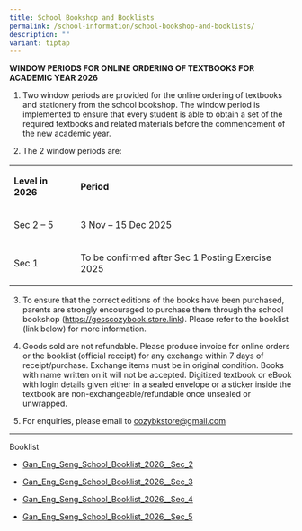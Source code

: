 ```yaml
---
title: School Bookshop and Booklists
permalink: /school-information/school-bookshop-and-booklists/
description: ""
variant: tiptap
---
```

<p><strong>WINDOW PERIODS FOR ONLINE ORDERING OF TEXTBOOKS FOR ACADEMIC YEAR 2026</strong>
</p>
<ol data-tight="true" class="tight">
<li>
<p>Two window periods are provided for the online ordering of textbooks and
stationery from the school bookshop. The window period is implemented to
ensure that every student is able to obtain a set of the required textbooks
and related materials before the commencement of the new academic year.</p>
</li>
<li>
<p>The 2 window periods are:</p>
</li>
</ol>
<table style="minWidth: 50px">
<colgroup>
<col>
<col>
</colgroup>
<tbody>
<tr>
<td rowspan="1" colspan="1">
<p><strong>Level in 2026</strong>
</p>
</td>
<td rowspan="1" colspan="1">
<p><strong>Period</strong>
</p>
</td>
</tr>
<tr>
<td rowspan="1" colspan="1">
<p>Sec 2 – 5</p>
</td>
<td rowspan="1" colspan="1">
<p>3 Nov – 15 Dec 2025</p>
</td>
</tr>
<tr>
<td rowspan="1" colspan="1">
<p>Sec 1</p>
</td>
<td rowspan="1" colspan="1">
<p>To be confirmed after Sec 1 Posting Exercise 2025</p>
</td>
</tr>
</tbody>
</table>
<ol start="3" data-tight="true" class="tight">
<li>
<p>To ensure that the correct editions of the books have been purchased,
parents are strongly encouraged to purchase them through the school bookshop
(<a href="https://gesscozybook.store.link" rel="noopener nofollow" target="_blank">https://gesscozybook.store.link</a>).
Please refer to the booklist (link below) for more information.</p>
</li>
<li>
<p>Goods sold are not refundable. Please produce invoice for online orders
or the booklist (official receipt) for any exchange within 7 days of receipt/purchase.
Exchange items must be in original condition. Books with name written on
it will not be accepted. Digitized textbook or eBook with login details
given either in a sealed envelope or a sticker inside the textbook are
non-exchangeable/refundable once unsealed or unwrapped.</p>
</li>
<li>
<p>For enquiries, please email to&nbsp;<a href="cozybkstore@gmail.com" rel="noopener nofollow" target="_blank">cozybkstore@gmail.com</a>
</p>
</li>
</ol>
<hr>
<p>Booklist</p>
<ul data-tight="true" class="tight">
<li>
<p><a href="/files/Gan_Eng_Seng_School_Booklist_2026__S2_.pdf" rel="noopener nofollow" target="_blank">Gan_Eng_Seng_School_Booklist_2026__Sec_2</a>
</p>
</li>
<li>
<p><a href="/files/Gan_Eng_Seng_School_Booklist_2026__S3_.pdf" rel="noopener nofollow" target="_blank">Gan_Eng_Seng_School_Booklist_2026__Sec_3</a>
</p>
</li>
<li>
<p><a href="/files/Gan_Eng_Seng_School_Booklist_2026__S4_.pdf" rel="noopener nofollow" target="_blank">Gan_Eng_Seng_School_Booklist_2026__Sec_4</a>
</p>
</li>
<li>
<p><a href="/files/Gan_Eng_Seng_School_Booklist_2026__S5_.pdf" rel="noopener nofollow" target="_blank">Gan_Eng_Seng_School_Booklist_2026__Sec_5</a>
</p>
<p></p>
</li>
</ul>
<p></p>
<p></p>
<p></p>
<p></p>
<p></p>
<p></p>
<p></p>